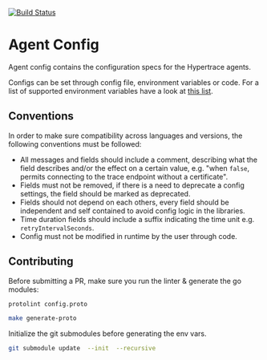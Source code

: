 [![Build Status][ci-img]][ci]

# Agent Config

Agent config contains the configuration specs for the Hypertrace agents.

Configs can be set through config file, environment variables or code. For a list of supported environment variables have a look at [this list](ENV_VARS.md).

## Conventions

In order to make sure compatibility across languages and versions, the following conventions must be followed:

- All messages and fields should include a comment, describing what the field describes and/or the effect on a certain value, e.g. "when `false`, permits connecting to the trace endpoint without a certificate".
- Fields must not be removed, if there is a need to deprecate a config settings, the field should be marked as deprecated.
- Fields should not depend on each others, every field should be independent and self contained to avoid config logic in the libraries.
- Time duration fields should include a suffix indicating the time unit e.g. `retryIntervalSeconds`.
- Config must not be modified in runtime by the user through code.

## Contributing

Before submitting a PR, make sure you run the linter & generate the go modules:

```bash
protolint config.proto
```
```bash
make generate-proto
```

[ci-img]: https://github.com/hypertrace/agent-config/workflows/lint%20protobuf/badge.svg
[ci]: https://github.com/hypertrace/agent-config/actions

Initialize the git submodules before generating the env vars.
```bash
git submodule update  --init  --recursive
```
